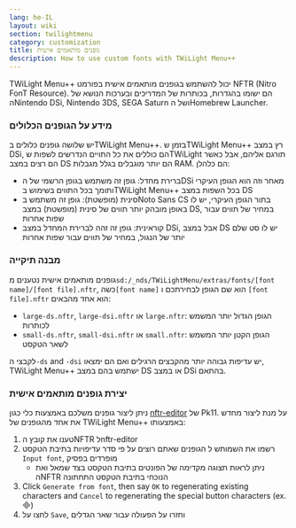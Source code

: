 ```yaml
---
lang: he-IL
layout: wiki
section: twilightmenu
category: customization
title: גופנים מותאמים אישית
description: How to use custom fonts with TWiLight Menu++
---
```


TWiLight Menu++ יכול להשתמש בגופנים מותאמים אישית בפורמט NFTR (Nitro FonT Resource). הם ישומו בהגדרות, בכותרות של המדריכים ובערכות הנושא של הNintendo DSi, Nintendo 3DS, SEGA Saturn ושל הHomebrew Launcher.

### מידע על הגופנים הכלולים
יש שלושה גופנים כלולים בTWiLight Menu++. בזמן שTWiLight Menu++ רץ במצב DSi, הם כוללים את כל התויים הנדרשים לשפות שTWiLight תורגם אליהם, אבל כאשר הם רצים במצב DS הם יותר מוגבלים בגלל מגבלות RAM. הם כלהלן:
- ברירת מחדל: גופן זה משתמש בגופן הרשמי של הDSi מאחר וזה הוא הגופן העיקרי ותומך בכל התווים בשימוש בTWiLight Menu++ בכל השפות במצב DS
- סינית (מופשטת): גופן זה משתמש בNoto Sans CS בתור הגופן העיקרי, יש לו באופן מובהק יותר תווים של סינית (מופשטת) במצב DS, במחיר של תווים עבור שפות אחרות
- קוראינית: גופן זה זהה לברירת המחדל במצב DSi, אבל במצב DS יש לו סט שלם יותר של הנגול, במחיר של תווים עבור שפות אחרות

### מבנה תיקייה
גופנים מותאמים אישית נטענים מ`sd:/_nds/TWiLightMenu/extras/fonts/[font name]/[font file].nftr`, כשה`[font name]` הוא שם הגופן לבחירתכם ו `[font file].nftr` הוא אחד מהבאים:
- `large-ds.nftr`, `large-dsi.nftr` או `large.nftr`: הגופן הגדול יותר המשמש לכותרות
- `small-ds.nftr`, `small-dsi.nftr` או `small.nftr`: הגופן הקטן יותר המשמש לשאר הטקסט

לקבצי ה`-ds` and `-dsi` יש עדיפות גבוהה יותר מהקבצים הרגילים ואם הם ימצאו, TWiLight Menu++ ישתמש בהם במצב DS או במצב DSi בהתאם.

### יצירת גופנים מותאמים אישית
ניתן ליצור גופנים משלכם באמצעות כלי כגון [nftr-editor](https://pk11.us/nftr-editor/) של Pk11. על מנת ליצור מחדש את אחד מהגופנים של TWiLight Menu++ באמצעותו:
1. טענו את קובץ הNFTR לnftr-editor
1. רשמו את השמותש ל הגופנים שאתם רוצים על פי סדר עדיפויות בתיבת הטקסט `Input font`, מופרדים בפסיק
   - ניתן לראות תצוגה מקדימה של הפונטים בתיבת הטקסט בצד שמאל ואת הNFTR הנוכחי בתיבת הטקסט התחתונה
1. Click `Generate from font`, then say `OK` to regenerating existing characters and `Cancel` to regenerating the special button characters (ex. &#xE000;)
1. לחצו על `Save`, וחזרו על הפעולה עבור שאר הגדלים
